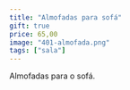 ```yaml
---
title: "Almofadas para sofá"
gift: true
price: 65,00
image: "401-almofada.png"
tags: ["sala"]
---
```


Almofadas para o sofá.
